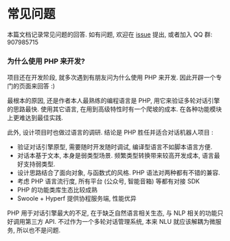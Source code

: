 # 常见问题

本篇文档记录常见问题的回答. 如有问题, 欢迎在 [issue](https://github.com/thirdgerb/chatbot/issues) 提出, 或者加入 QQ 群: 907985715

<h3>为什么使用 PHP 来开发? </h3>

项目还在开发阶段, 就多次遇到有朋友问为什么使用 PHP 来开发.
因此开辟一个专门的页面来回答 :)

最根本的原因, 还是作者本人最熟练的编程语言是 PHP, 用它来验证多轮对话引擎的思路最快.
使用其它语言, 在用到高级特性时有一个爬坡的成本. 在各种功能模块上更难达到最佳实践.

此外, 设计项目时也做过语言的调研. 结论是 PHP 胜任并适合对话机器人项目 :

* 验证对话引擎原型, 需要随时开发随时调试, 编译型语言不如脚本语言方便.
* 对话本基于文本, 本身是弱类型场景. 频繁类型转换带来较高开发成本, 语言最好支持弱类型.
* 设计思路结合了面向对象, 与函数式的风格. PHP 语法对两种都有不错的兼容.
* 考虑 PHP 语言流行度, 所有平台 (公众号, 智能音箱) 等都有对接 SDK
* PHP 的功能类库生态比较成熟
* Swoole + Hyperf 提供协程服务端, 性能优异

PHP 用于对话引擎最大的不足, 在于缺乏自然语言相关生态,
与 NLP 相关的功能只好调用第三方 API.
不过作为一个多轮对话管理系统, 本来 NLU 就应该解耦为微服务, 所以也不是问题.